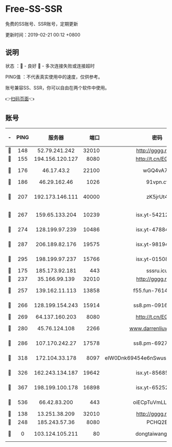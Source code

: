 # Free-SS-SSR

免费的SS账号、SSR账号，定期更新

更新时间：2019-02-21 00:12 +0800

## 说明

状态     ：🙂 - 良好 🙁 - 多次连接失败或连接超时

PING值   ：不代表真实使用中的速度，仅供参考。

账号兼容SS、SSR，你可以自由在两个软件中使用。

👉[扫码页面](https://liesauer.github.io/free-ss-ssr.github.io/)👈

## 账号

|-|PING|服务器|端口|密码|加密方式|区域|
|:----:|:----:|:-----:|-----:|:----:|:----:|:----:|
|🙂|148|52.79.241.242|32010|http://gggg.rocks|chacha20|KR|
|🙂|155|194.156.120.127|8080|http://t.cn/EGJIyrl|rc4-md5|RU|
|🙂|176|46.17.43.2|22100|wGQ4vA7D|aes-256-gcm|RU|
|🙂|186|46.29.162.46|1026|91vpn.cf|rc4-md5|RU|
|🙂|207|192.173.146.111|40000|zK5jrUt4|chacha20-ietf-poly1305|US|
|🙂|267|159.65.133.204|10239|isx.yt-54212354|aes-256-cfb|SG|
|🙂|274|128.199.97.239|10486|isx.yt-47884262|aes-256-cfb|SG|
|🙂|287|206.189.82.176|19575|isx.yt-98194618|aes-256-cfb|SG|
|🙂|295|198.199.97.237|15766|isx.yt-01508812|aes-256-cfb|US|
|🙂|175|185.173.92.181|443|sssru.icu|rc4-md5|RU|
|🙂|237|35.166.99.139|32010|http://gggg.rocks|chacha20|US|
|🙂|257|139.162.11.113|13858|f55.fun-76142283|aes-256-cfb|SG|
|🙂|266|128.199.154.243|15914|ss8.pm-09160539|aes-256-cfb|SG|
|🙂|269|64.137.160.203|8080|http://t.cn/EGJIyrl|rc4-md5|CA|
|🙂|280|45.76.124.108|2266|www.darrenliuwei.com|aes-256-cfb|AU|
|🙂|286|107.170.242.27|17578|ss8.pm-69276184|aes-256-cfb|US|
|🙂|318|172.104.33.178|8097|eIW0Dnk69454e6nSwuspv9DmS201tQ0D|aes-256-cfb|SG|
|🙂|326|162.243.134.187|19642|isx.yt-85685509|aes-256-cfb|US|
|🙂|367|198.199.100.178|16898|isx.yt-65252361|aes-256-cfb|US|
|🙂|536|66.42.83.200|443|oiECpTuVmLLxk4Ts|aes-256-cfb|US|
|🙁|138|13.251.38.209|32010|http://gggg.rocks|chacha20|SG|
|🙁|248|185.243.57.36|8080|PCHQ2E|rc4-md5|US|
|🙁|0|103.124.105.211|80|dongtaiwang.com|aes-256-cfb|US|
